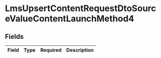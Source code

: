 # LmsUpsertContentRequestDtoSourceValueContentLaunchMethod4


## Fields

| Field       | Type        | Required    | Description |
| ----------- | ----------- | ----------- | ----------- |